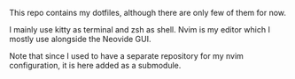 This repo contains my dotfiles, although there are only few of them for now.

I mainly use kitty as terminal and zsh as shell. Nvim is my editor which I mostly use alongside the Neovide GUI.

Note that since I used to have a separate repository for my nvim configuration, it is here added as a submodule.
